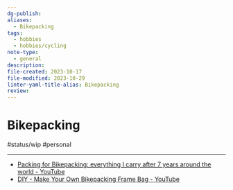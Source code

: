 ```yaml
---
dg-publish: 
aliases:
  - Bikepacking
tags:
  - hobbies
  - hobbies/cycling
note-type:
  - general
description: 
file-created: 2023-10-17
file-modified: 2023-10-29
linter-yaml-title-alias: Bikepacking
review: 
---
```


# Bikepacking

#status/wip   #personal

---

- [Packing for Bikepacking: everything I carry after 7 years around the world - YouTube](https://youtu.be/4yMKKxgAtNw?si=W9jjWTyy1T4bzwtr)
- [DIY - Make Your Own Bikepacking Frame Bag - YouTube](https://youtu.be/zZqakQVb-sY?si=wu_K20AQyfrSSvJr)
